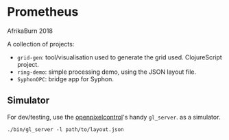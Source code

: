 # Prometheus

AfrikaBurn 2018

A collection of projects:

- `grid-gen`: tool/visualisation used to generate the grid used.
ClojureScript project.
- `ring-demo`: simple processing demo, using the JSON layout file.
- `SyphonOPC`: bridge app for Syphon.

## Simulator

For dev/testing, use the [openpixelcontrol][opc]'s handy `gl_server`.
as a simulator.

    ./bin/gl_server -l path/to/layout.json

[opc]: https://github.com/zestyping/openpixelcontrol
